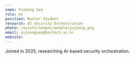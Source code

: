 ```yaml
---
name: Yujeong Seo
role: ms
position: Master Student
research: AI Security Orchestration
photo: /assets/images/people/yujeong.png
email: yujeongseo@kentech.ac.kr
website:
---
```

Joined in 2025, researching AI-based security orchestration.
